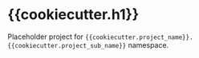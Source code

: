 # {{cookiecutter.h1}}
Placeholder project for `{{cookiecutter.project_name}}.{{cookiecutter.project_sub_name}}` namespace.

